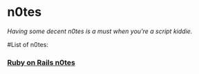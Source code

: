 # n0tes
*Having some decent n0tes is a must when you're a script kiddie.*

#List of n0tes:

### [Ruby on Rails n0tes][ror.md]

[ror.md]: https://github.com/0mp/n0tes/blob/master/ror.md
